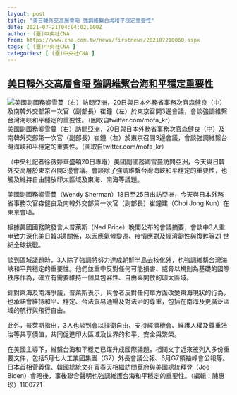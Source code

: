 ```yaml
---
layout: post
title: "美日韓外交高層會晤 強調維繫台海和平穩定重要性"
date: 2021-07-21T04:04:02.000Z
author: (臺)中央社CNA
from: https://www.cna.com.tw/news/firstnews/202107210060.aspx
tags: [ (臺)中央社CNA ]
categories: [ (臺)中央社CNA ]
---
```

<!--1626840242000-->
[美日韓外交高層會晤 強調維繫台海和平穩定重要性](https://www.cna.com.tw/news/firstnews/202107210060.aspx)
------

<div>
<div class="fullPic"><div class="floatImg center"><div class="BGimgWrap" style="--aspect-ratio:2000/1317;"><picture><source media="(max-width: 414px)" srcset="https://imgcdn.cna.com.tw/www/WebPhotos/800/20210721/2000x1317_0131013047891.jpg"><source media="(min-width: 413px)" srcset="https://imgcdn.cna.com.tw/www/WebPhotos/1024/20210721/2000x1317_0131013047891.jpg"><img src="https://images.weserv.nl/?url=imgcdn.cna.com.tw/www/WebPhotos/800/20210721/2000x1317_0131013047891.jpg" alt="美國副國務卿雪蔓（右）訪問亞洲，20日與日本外務省事務次官森健良（中）及南韓外交部第一次官（副部長）崔鐘（左）於東京召開3邊會議，會談強調維繫台灣海峽和平穩定的重要性。（圖取自twitter.com/mofa_kr）" srcset="https://imgcdn.cna.com.tw/www/WebPhotos/800/20210721/2000x1317_0131013047891.jpg 414w, https://imgcdn.cna.com.tw/www/WebPhotos/1024/20210721/2000x1317_0131013047891.jpg 1024w"></picture></div><div class="picinfo">美國副國務卿雪蔓（右）訪問亞洲，20日與日本外務省事務次官森健良（中）及南韓外交部第一次官（副部長）崔鐘（左）於東京召開3邊會議，會談強調維繫台灣海峽和平穩定的重要性。（圖取自twitter.com/mofa_kr）</div></div></div><div></div><div class="paragraph"><p>（中央社記者徐薇婷華盛頓20日專電）美國副國務卿雪蔓訪問亞洲，今天與日韓外交高層於東京召開3邊會議。會談除了強調維繫台灣海峽和平穩定的重要性，也觸及維持自由開放印太區域及東海、南海等議題。</p><p>美國副國務卿雪蔓（Wendy Sherman）18日至25日出訪亞洲，今天與日本外務省事務次官森健良及南韓外交部第一次官（副部長）崔鐘建（Choi Jong Kun）在東京會晤。</p><p>根據美國國務院發言人普萊斯（Ned Price）晚間公布的會議摘要，會談中3人重申致力深化美日韓3邊關係，以因應氣候變遷、疫情應對及經濟韌性與復甦等21 世紀全球挑戰。</p><p>談到區域議題時，3人除了強調將努力達成朝鮮半島去核化外，也強調維繫台灣海峽和平與穩定的重要性。他們並重申反對任何可能損害、威脅以規則為基礎的國際秩序作為，確立有需要維持一個具包容性、自由與開放的印太區域。</p><p>針對東海及南海爭議，普萊斯表示，與會者反對任何單方面改變東海現狀的行為，也承諾會維持和平、穩定、合法貿易通暢及對法治的尊重，包括在南海及更廣泛區域的航行與飛行自由。</p><p>此外，普萊斯指出，3人也談到會以捍衛自由、支持經濟機會、維護人權及尊重法治等共享價值，共同促進印太區域及世界的和平、安全與繁榮。</p><p>在美國主導下，維繫台海和平穩定已躍升成國際議題，相關文字近來被列入多份重要文件，包括5月七大工業國集團（G7）外長會議公報、6月G7領袖峰會公報等。日本首相菅義偉、韓國總統文在寅春天相繼訪問華府與美國總統拜登（Joe Biden）會晤後，事後聯合聲明也強調維護台海和平穩定的重要性。（編輯：陳惠珍）1100721</p></div>
</div>

